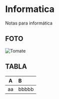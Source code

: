 # Informatica 
Notas para informática
## FOTO
![Tomate](https://www.google.com/imgres?q=tomate&imgurl=https%3A%2F%2Fupload.wikimedia.org%2Fwikipedia%2Fcommons%2Fthumb%2F8%2F88%2FBright_red_tomato_and_cross_section02.jpg%2F800px-Bright_red_tomato_and_cross_section02.jpg&imgrefurl=https%3A%2F%2Fes.wikipedia.org%2Fwiki%2FTomate&docid=_2h5T7Sm2vrpeM&tbnid=jWABOj5qMZyCrM&vet=12ahUKEwjStZKSwcmIAxUnUqQEHbxHA0wQM3oECBoQAA..i&w=800&h=533&hcb=2&ved=2ahUKEwjStZKSwcmIAxUnUqQEHbxHA0wQM3oECBoQAA)

## TABLA
|A|B|
|:-:|:-|
|aa|bbbbb|
